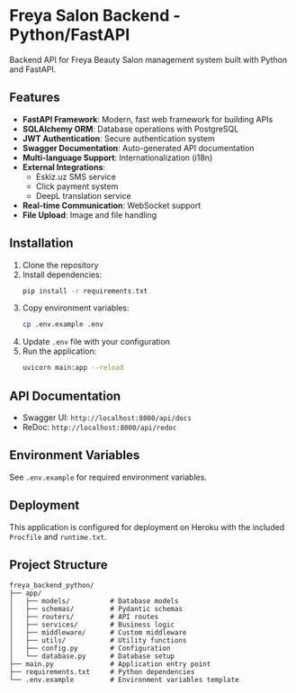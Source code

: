 # Freya Salon Backend - Python/FastAPI

Backend API for Freya Beauty Salon management system built with Python and FastAPI.

## Features

- **FastAPI Framework**: Modern, fast web framework for building APIs
- **SQLAlchemy ORM**: Database operations with PostgreSQL
- **JWT Authentication**: Secure authentication system
- **Swagger Documentation**: Auto-generated API documentation
- **Multi-language Support**: Internationalization (i18n)
- **External Integrations**:
  - Eskiz.uz SMS service
  - Click payment system
  - DeepL translation service
- **Real-time Communication**: WebSocket support
- **File Upload**: Image and file handling

## Installation

1. Clone the repository
2. Install dependencies:
   ```bash
   pip install -r requirements.txt
   ```
3. Copy environment variables:
   ```bash
   cp .env.example .env
   ```
4. Update `.env` file with your configuration
5. Run the application:
   ```bash
   uvicorn main:app --reload
   ```

## API Documentation

- Swagger UI: `http://localhost:8000/api/docs`
- ReDoc: `http://localhost:8000/api/redoc`

## Environment Variables

See `.env.example` for required environment variables.

## Deployment

This application is configured for deployment on Heroku with the included `Procfile` and `runtime.txt`.

## Project Structure

```
freya_backend_python/
├── app/
│   ├── models/          # Database models
│   ├── schemas/         # Pydantic schemas
│   ├── routers/         # API routes
│   ├── services/        # Business logic
│   ├── middleware/      # Custom middleware
│   ├── utils/           # Utility functions
│   ├── config.py        # Configuration
│   └── database.py      # Database setup
├── main.py              # Application entry point
├── requirements.txt     # Python dependencies
└── .env.example         # Environment variables template
```